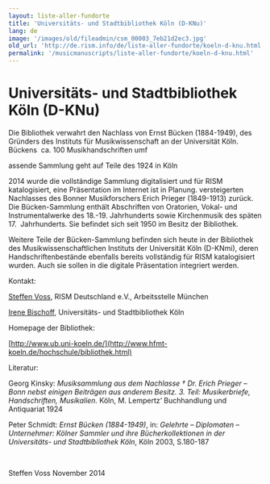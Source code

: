 ```yaml
---
layout: liste-aller-fundorte
title: 'Universitäts- und Stadtbibliothek Köln (D-KNu)'
lang: de
image: '/images/old/fileadmin/csm_00003_7eb21d2ec3.jpg'
old_url: 'http://de.rism.info/de/liste-aller-fundorte/koeln-d-knu.html'
permalink: '/musicmanuscripts/liste-aller-fundorte/koeln-d-knu.html'
---
```



# Universitäts- und Stadtbibliothek Köln (D-KNu)


Die Bibliothek verwahrt den Nachlass von Ernst Bücken (1884-1949), des Gründers des Instituts für Musikwissenschaft an der Universität Köln. Bückens&nbsp; ca. 100 Musikhandschriften umf

assende Sammlung geht auf Teile des 1924 in Köln&nbsp;

2014 wurde die vollständige&nbsp;Sammlung digitalisiert und für RISM katalogisiert, eine Präsentation im Internet ist in Planung. versteigerten Nachlasses des Bonner Musikforschers Erich Prieger (1849-1913) zurück. Die Bücken-Sammlung enthält Abschriften von&nbsp;Oratorien, Vokal- und Instrumentalwerke des 18.-19. Jahrhunderts sowie Kirchenmusik des späten 17.&nbsp; Jahrhunderts. Sie befindet sich seit 1950 im Besitz der Bibliothek.

Weitere Teile der Bücken-Sammlung befinden sich heute in der Bibliothek des Musikwissenschaftlichen Instituts der Universität Köln (D-KNmi), deren Handschriftenbestände ebenfalls&nbsp;bereits vollständig für RISM katalogisiert wurden. Auch sie sollen in die digitale Präsentation integriert werden.

Kontakt:

[Steffen Voss](mailto:steffen.voss@bsb-muenchen.de "Opens window for sending email"), RISM Deutschland e.V., Arbeitsstelle München

[Irene Bischoff](mailto:bischoff@ub.uni-koeln.de "Opens window for sending email"), Universitäts- und Stadtbibliothek Köln&nbsp;

Homepage der Bibliothek:

[http://www.ub.uni-koeln.de/](http://www.hfmt-koeln.de/hochschule/bibliothek.html)

Literatur:

Georg Kinsky: _Musiksammlung aus dem Nachlasse † Dr. Erich Prieger – Bonn nebst einigen Beiträgen aus anderem Besitz. 3. Teil: Musikerbriefe, Handschriften, Musikalien._ Köln, M. Lempertz‘ Buchhandlung und Antiquariat 1924

Peter Schmidt: _Ernst Bücken (1884-1949)_, in: _Gelehrte – Diplomaten – Unternehmer: Kölner Sammler und ihre Bücherkollektionen in der Universitäts- und Stadtbibliothek Köln_, Köln 2003, S.180-187

&nbsp;

Steffen Voss
November 2014

